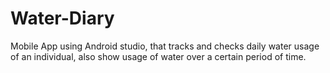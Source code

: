 # Water-Diary
Mobile App using Android studio, that tracks and checks daily water usage of an individual, also show usage of water over a certain period of time.
